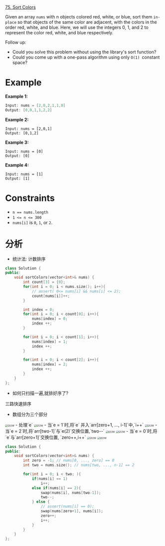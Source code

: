 [75. Sort Colors](https://leetcode-cn.com/problems/sort-colors/)

Given an array `nums` with n objects colored red, white, or blue, sort them `in-place` so that objects of the same color are adjacent, with the colors in the order red, white, and blue.
Here, we will use the integers 0, 1, and 2 to represent the color red, white, and blue respectively.

Follow up:
- Could you solve this problem without using the library's sort function?
- Could you come up with a one-pass algorithm using only `O(1) `constant space?

# Example

**Example 1:**

```C++
Input: nums = [2,0,2,1,1,0]
Output: [0,0,1,1,2,2]
```

**Example 2:**

```
Input: nums = [2,0,1]
Output: [0,1,2]
```

**Example 3:**

```
Input: nums = [0]
Output: [0]
```

**Example 4:**

```
Input: nums = [1]
Output: [1]
```

# Constraints

- `n == nums.length`
- `1 <= n <= 300`
- `nums[i]` is `0`, `1`, or `2`.

# 分析

- 统计法: 计数排序

```C++
class Solution {
public:
    void sortColors(vector<int>& nums) {
        int count[3] = {0};
        for(int i = 0; i < nums.size(); i++){
            // assert( 0<= nums[i] && nums[i] <= 2);
            count[nums[i]]++;
        }

        int index = 0;
        for(int i = 0; i < count[0]; i++){
            nums[index] = 0;
            index ++;
        }

        for(int i = 0; i < count[1]; i++){
            nums[index] = 1;
            index ++;
        }

        for(int i = 0; i < count[2]; i++){
            nums[index] = 2;
            index ++;
        }            
    }
};
```

- 如何只扫描一遍,就排好序了?

三路快速排序
- 数组分为三个部分
<img src="images/QS3W 01.png" alt="QS3W" style="zoom: 50%;" />
- 处理`e`
<img src="images/QS3W 02.png" alt="QS3W" style="zoom: 50%;" />
  - 当`e = 1`时,将`e` 并入`arr[zero+1, ..., i-1]`中,`i++`
<img src="images/QS3W 03.png" alt="QS3W" style="zoom: 50%;" />
  - 当`e = 2`时,将`arr[two-1]`与`e(2)`交换位置,`two--`
<img src="images/QS3W 04.png" alt="QS3W" style="zoom: 50%;" />
<img src="images/QS3W 05.png" alt="QS3W" style="zoom: 50%;" />
  - 当`e = 0`时,将`e`与`arr[zero+1]`交换位置, `zero++,i++`
<img src="images/QS3W 06.png" alt="QS3W" style="zoom: 50%;" />
<img src="images/QS3W 07.png" alt="QS3W" style="zoom: 50%;" />

```C++
class Solution {
public:
    void sortColors(vector<int>& nums) {
        int zero = -1; // nums[0, ..., zero] == 0
        int two = nums.size(); // nums[two, ..., n-1] == 2

        for(int i = 0; i < two; ){
            if(nums[i] == 1)
                i++;
            else if(nums[i] == 2){
                swap(nums[i], nums[two-1]);
                two--;
            } else {
                // assert(nums[i] == 0);
                swap(nums[zero+1], nums[i]);
                zero++;
                i++;
            }
        }         
    }
};
```

